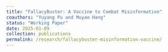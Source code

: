 ```yaml
---
title: "FallacyBuster: A Vaccine to Combat Misinformation"
coauthors: "Yuyang Pu and Muyao Hang"
status: "Working Paper"
date: 2025-01-09
collection: publications
permalink: /research/fallacybuster-misinformation-vaccine/
---
```

